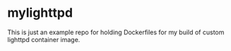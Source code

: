 # mylighttpd
This is just an example repo for holding Dockerfiles for my build of custom lighttpd container image.
